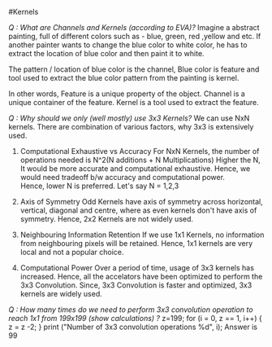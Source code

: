 #Kernels

*Q : What are Channels and Kernels (according to EVA)?*
Imagine a abstract painting, full of different colors such as - blue, green, red ,yellow and etc.
If another painter wants to change the blue color to white color, he has to extract the location of blue color and then paint it to white.

The pattern / location of blue color is the channel, Blue color is feature and tool used to extract the blue color pattern from the painting is kernel.

In other words, 
Feature is a unique property of the object.
Channel is a unique container of the feature.
Kernel is a tool used to extract the feature.


*Q : Why should we only (well mostly) use 3x3 Kernels?*
We can use NxN kernels. There are combination of various factors, why 3x3 is extensively used.

1. Computational Exhaustive vs Accuracy
For NxN Kernels, the number of operations needed is N^2(N additions + N Multiplications)
Higher the N, It would be more accurate and computational exhaustive. Hence, we would need tradeoff b/w accuracy and computational power.  
Hence, lower N is preferred. Let's say N = 1,2,3

2. Axis of Symmetry
Odd Kernels have axis of symmetry across horizontal, vertical, diagonal and centre, where as even kernels don't have axis of symmetry. Hence, 2x2 Kernels are not widely used.

3. Neighbouring Information Retention
If we use 1x1 Kernels, no information from neighbouring pixels will be retained. Hence, 1x1 kernels are very local and not a popular choice.

4. Computational Power
Over a period of time, usage of 3x3 kernels has increased. Hence, all the accelators have been optimized to perform the 3x3 Convolution. Since, 3x3 Convolution is faster and optimized, 3x3 kernels are widely used.

*Q : How many times do we need to perform 3x3 convolution operation to reach 1x1 from 199x199 (show calculations) ?*
z=199;
for (i = 0, z == 1, i++) {
   z = z -2;
   }
print ("Number of 3x3 convolution operations %d", i);
Answer is 99

